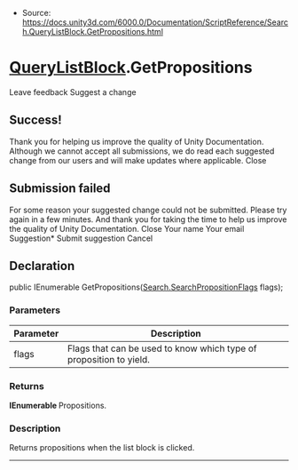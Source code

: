 * Source: https://docs.unity3d.com/6000.0/Documentation/ScriptReference/Search.QueryListBlock.GetPropositions.html

#  [QueryListBlock](https://docs.unity3d.com/6000.0/Documentation/ScriptReference/Search.QueryListBlock.html).GetPropositions
Leave feedback
Suggest a change
## Success!
Thank you for helping us improve the quality of Unity Documentation. Although we cannot accept all submissions, we do read each suggested change from our users and will make updates where applicable.
Close
## Submission failed
For some reason your suggested change could not be submitted. Please <a>try again</a> in a few minutes. And thank you for taking the time to help us improve the quality of Unity Documentation.
Close
Your name Your email Suggestion* Submit suggestion
Cancel
## Declaration
public IEnumerable<SearchProposition> GetPropositions([Search.SearchPropositionFlags](https://docs.unity3d.com/6000.0/Documentation/ScriptReference/Search.SearchPropositionFlags.html) flags); 
### Parameters
Parameter | Description  
---|---  
flags | Flags that can be used to know which type of proposition to yield.  
### Returns
**IEnumerable <SearchProposition>** Propositions. 
### Description
Returns propositions when the list block is clicked.
* * *
